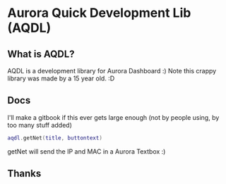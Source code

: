 # Aurora Quick Development Lib  (AQDL)
## What is AQDL?
AQDL is a development library for Aurora Dashboard :) Note this crappy library was made by a 15 year old. :D
## Docs
I'll make a gitbook if this ever gets large enough (not by people using, by too many stuff added)

```lua
aqdl.getNet(title, buttontext)
```
getNet will send the IP and MAC in a Aurora Textbox :)

## Thanks
